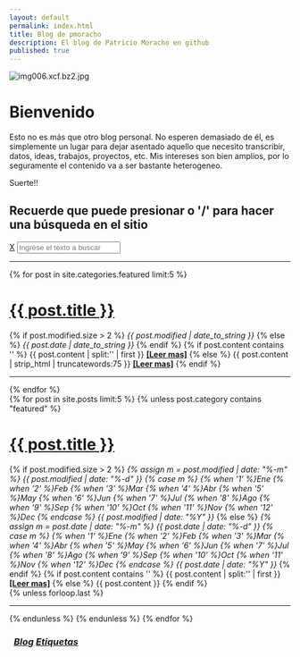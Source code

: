 ```yaml
---
layout: default
permalink: index.html
title: Blog de pmoracho
description: El blog de Patricio Moracho en github
published: true
---
```

![img006.xcf.bz2.jpg]({{site.baseurl}}/images/media/img006.xcf.bz2.jpg)

# Bienvenido

Esto no es más que otro blog personal. No esperen demasiado de él, es simplemente un lugar para dejar asentado aquello que necesito transcribir, datos, ideas, trabajos, proyectos, etc. Mis intereses son bien amplios, por lo seguramente el contenido va a ser bastante heterogeneo. 

Suerte!!



## Recuerde que puede presionar <ESC> o '/' para hacer una búsqueda en el sitio

<div class="super-search" id="js-super-search">
	<a href="javascript:void(0)" onclick="superSearch.toggle()" class="super-search__close-btn">X</a>
	<input type="text" placeholder="Ingrese el texto a buscar" class="super-search__input" id="js-super-search__input">
	<ul class="super-search__results" id="js-super-search__results"></ul>
</div>

---------------------------------------
<div class="posts">
  {% for post in site.categories.featured limit:5 %}
  <div class="post">
    <h1 class="post-title">
      <a href="{{ site.url }}{{ post.url }}">
        {{ post.title }}
      </a>
    </h1>
	{% if post.modified.size > 2 %}<span class="post-date indexpg" itemprop="dateModified" content="{{ post.modified | date: "%Y-%m-%d" }}"><i class="fa fa-edit" title="Última actualización"> {{ post.modified | date_to_string }}</i> <a href="{{ site.url }}/featured" title="Featured posts"><i class="fa fa-paperclip" title="Featured" class="social-icons"></i></a></span>{% else %}<span class="post-date indexpg" itemprop="datePublished" content="{{ post.date | date: "%Y-%m-%d" }}"><i class="fa fa-calendar" title="Publicado"> {{ post.date | date_to_string }}</i> <a href="{{ site.url }}/featured" title="Featured posts"><i class="fa fa-paperclip" title="Featured" class="social-icons"></i></a></span>{% endif %}
	{% if post.content contains '<!--break-->' %}
	  {{ post.content | split:'<!--break-->' | first }}
		<a href="{{ site.url }}{{ post.url }}" title="Read more"><strong> [Leer mas]</strong></a>
	{% else %}
    {{ post.content | strip_html | truncatewords:75 }}
		<a href="{{ site.url }}{{ post.url }}" title="Read more"><strong> [Leer mas]</strong></a>
	{% endif %}
	
  </div>
  <hr class="transp">
  {% endfor %}
</div>

<div class="posts">
  {% for post in site.posts limit:5 %}
  {% unless post.category contains "featured" %}
  <div class="post">
    <h1 class="post-title">
      <a href="{{ site.url }}{{ post.url }}">
        {{ post.title }}
      </a>
    </h1>
	{% if post.modified.size > 2 %}
		<span class="post-date indexpg" itemprop="dateModified" content="{{ post.modified | date: "%Y-%m-%d" }}">
		<i class="fa fa-edit" title="Última actualización"> 
		{% assign m = post.modified | date: "%-m" %}
		{{ post.modified | date: "%-d" }}
		{% case m %}
			{% when '1' %}Ene
			{% when '2' %}Feb
			{% when '3' %}Mar
			{% when '4' %}Abr
			{% when '5' %}May
			{% when '6' %}Jun
			{% when '7' %}Jul
			{% when '8' %}Ago
			{% when '9' %}Sep
			{% when '10' %}Oct
			{% when '11' %}Nov
			{% when '12' %}Dec
		{% endcase %}
		{{ post.modified | date: "%Y" }}
		</i>
		</span>
	{% else %}
		<span class="post-date indexpg" itemprop="datePublished" content="{{ post.date | date: "%Y-%m-%d" }}">
		<i class="fa fa-calendar" title="Publicado"> 
		{% assign m = post.date | date: "%-m" %}
			{{ post.date | date: "%-d" }}
			{% case m %}
			{% when '1' %}Ene
			{% when '2' %}Feb
			{% when '3' %}Mar
			{% when '4' %}Abr
			{% when '5' %}May
			{% when '6' %}Jun
			{% when '7' %}Jul
			{% when '8' %}Ago
			{% when '9' %}Sep
			{% when '10' %}Oct
			{% when '11' %}Nov
			{% when '12' %}Dec
			{% endcase %}
			{{ post.date | date: "%Y" }}
		</i>
		</span>
	{% endif %}
	{% if post.content contains '<!--break-->' %}
	  	{{ post.content | split:'<!--break-->' | first }}
		<a href="{{ site.url }}{{ post.url }}" title="Read more"><strong> [Leer mas]</strong></a>
	{% else %}
    	{{ post.content }}
	{% endif %}
  </div>
  {% unless forloop.last %}<hr class="transp">{% endunless %}
  {% endunless %}
  {% endfor %}
</div>
<h3 class="post-title">
<div class="pagination" style="margin: 0.5rem;">
    <a class="pagination-item older" href="{{ site.url }}/blog"><i class="fa fa-edit"> Blog</i></a>
    <a class="pagination-item newer" href="{{ site.url }}/tags"><i class="fa fa-tags"> Etiquetas</i></a>
</div>
</h3>
